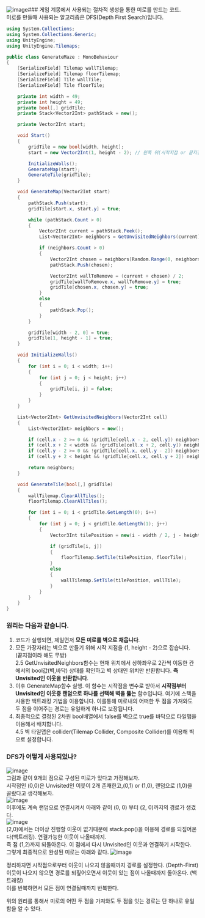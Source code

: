 ![image](https://github.com/user-attachments/assets/4538653a-fdaa-4a69-85fb-5805154a041b)### 게임 계몽에서 사용되는 절차적 생성을 통한 미로를 만드는 코드.<br>
미로를 만들때 사용되는 알고리즘은 DFS(Depth First Search)입니다.

```cs
using System.Collections;
using System.Collections.Generic;
using UnityEngine;
using UnityEngine.Tilemaps;

public class GenerateMaze : MonoBehaviour
{
    [SerializeField] Tilemap wallTilemap;
    [SerializeField] Tilemap floorTilemap;
    [SerializeField] Tile wallTile;
    [SerializeField] Tile floorTile;

    private int width = 49;
    private int height = 49;
    private bool[,] gridTile;
    private Stack<Vector2Int> pathStack = new();

    private Vector2Int start; 

    void Start()
    {
        gridTile = new bool[width, height];
        start = new Vector2Int(1, height - 2); // 왼쪽 위(시작지점 or 끝지점)

        InitializeWalls();
        GenerateMap(start);
        GenerateTile(gridTile);
    }

    void GenerateMap(Vector2Int start)
    {
        pathStack.Push(start);
        gridTile[start.x, start.y] = true;

        while (pathStack.Count > 0)
        {
            Vector2Int current = pathStack.Peek();
            List<Vector2Int> neighbors = GetUnvisitedNeighbors(current);

            if (neighbors.Count > 0)
            {
                Vector2Int chosen = neighbors[Random.Range(0, neighbors.Count)];
                pathStack.Push(chosen);

                Vector2Int wallToRemove = (current + chosen) / 2;
                gridTile[wallToRemove.x, wallToRemove.y] = true;
                gridTile[chosen.x, chosen.y] = true;
            }
            else
            {
                pathStack.Pop();
            }
        }

        gridTile[width - 2, 0] = true;
        gridTile[1, height - 1] = true;
    }

    void InitializeWalls()
    {
        for (int i = 0; i < width; i++)
        {
            for (int j = 0; j < height; j++)
            {
                gridTile[i, j] = false;
            }
        }
    }

    List<Vector2Int> GetUnvisitedNeighbors(Vector2Int cell)
    {
        List<Vector2Int> neighbors = new();

        if (cell.x - 2 >= 0 && !gridTile[cell.x - 2, cell.y]) neighbors.Add(new Vector2Int(cell.x - 2, cell.y));
        if (cell.x + 2 < width && !gridTile[cell.x + 2, cell.y]) neighbors.Add(new Vector2Int(cell.x + 2, cell.y));
        if (cell.y - 2 >= 0 && !gridTile[cell.x, cell.y - 2]) neighbors.Add(new Vector2Int(cell.x, cell.y - 2));
        if (cell.y + 2 < height && !gridTile[cell.x, cell.y + 2]) neighbors.Add(new Vector2Int(cell.x, cell.y + 2));

        return neighbors;
    }

    void GenerateTile(bool[,] gridTile)
    {
        wallTilemap.ClearAllTiles();
        floorTilemap.ClearAllTiles();

        for (int i = 0; i < gridTile.GetLength(0); i++)
        {
            for (int j = 0; j < gridTile.GetLength(1); j++)
            {
                Vector3Int tilePosition = new(i - width / 2, j - height / 2, 0);

                if (gridTile[i, j])
                {
                    floorTilemap.SetTile(tilePosition, floorTile);
                }
                else
                {
                    wallTilemap.SetTile(tilePosition, wallTile);
                }
            }
        }
    }
}
```


### 원리는 다음과 같습니다.<br>
1. 코드가 실행되면, 제일먼저 **모든 미로를 벽으로 채웁니다**.<br>
2. 모든 가장자리는 벽으로 만들기 위해 시작 지점을 (1, height - 2)으로 잡습니다. (끝지점이라 해도 무방)<br>
2.5 GetUnvisitedNeighbors함수는 현재 위치에서 상하좌우로 2칸씩 이동한 칸에서의 bool값(벽,바닥) 상태를 확인하고 벽 상태인 위치만 반환합니다. **즉 Unvisited인 이웃을 반환합니다**.<br>
3. 이후 GenerateMap함수 실행. 이 함수는 시작점을 변수로 받아서 **시작점부터 Unvisited인 이웃중 랜덤으로 하나를 선택해 벽을 뚫는** 함수입니다. 여기에 스택을 사용한 백트래킹 기법을 이용합니다. 이를통해 미로내의 어떠한 두 점을 가져와도 두 점을 이어주는 경로는 유일하게 하나로 보장됩니다.<br>
4. 최종적으로 결정된 2차원 bool배열에서 false를 벽으로 true를 바닥으로 타일맵을 이용해서 배치합니다.<br>
4.5 벽 타일맵은 collider(Tilemap Collider, Composite Collider)를 이용해 벽으로 설정합니다.<br>

### DFS가 어떻게 사용되었나?<br>
![image](https://github.com/user-attachments/assets/97fa78bf-6e0c-419c-af8e-960e24eaae7f)<br>
그림과 같이 9개의 점으로 구성된 미로가 있다고 가정해보자.<br>
시작점인 (0,0)은 Unvisited인 이웃이 2개 존재한고,(0,1) or (1,0), 랜덤으로 (1,0)을 골랐다고 생각해보자.<br>
![image](https://github.com/user-attachments/assets/6918631e-5d92-4dad-96f2-70a205b16322)<br>
이후에도 계속 랜덤으로 연결시켜서 아래와 같이 (0, 0) 부터 (2, 0)까지의 경로가 생겼다.<br>
![image](https://github.com/user-attachments/assets/cfce1567-2739-46bd-8bc8-6127cf01e4d4)<br>
(2,0)에서는 더이상 진행할 이웃이 없기때문에 stack.pop()을 이용해 경로를 되짚어온다(백트래킹). 연결가능한 이웃이 나올때까지.<br>
즉 점 (1,2)까지 되돌아온다. 이 점에서 다시 Unvisited인 이웃과 연결하기 시작한다.<br>
그렇게 최종적으로 완성된 미로는 아래와 같다.
![image](https://github.com/user-attachments/assets/a0ec4755-f466-46d3-9d7e-3c298a0cf238)<br>

정리하자면 시작점으로부터 이웃이 나오지 않을때까지 경로를 설정한다. (Depth-First)<br>
이웃이 나오지 않으면 경로를 되짚어오면서 이웃이 있는 점이 나올때까지 돌아온다. (백트래킹)<br>
이를 반복하면서 모든 점이 연결될때까지 반복한다.<br>

위의 원리를 통해서 미로의 어떤 두 점을 가져와도 두 점을 잇는 경로는 단 하나로 유일함을 알 수 있다.<br>






